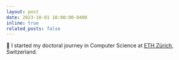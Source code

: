 ```yaml
---
layout: post
date: 2023-10-01 10:00:00-0400
inline: true
related_posts: false
---
```


🏫 I started my doctoral journey in Computer Science at [ETH Zürich](https://ethz.ch/en.html), Switzerland.